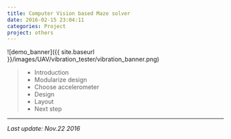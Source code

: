 ```yaml
---
title: Computer Vision based Maze solver
date: 2016-02-15 23:04:11
categories: Project
project: others
---
```


![demo_banner]({{ site.baseurl }}/images/UAV/vibration_tester/vibration_banner.png)

>* Introduction
>* Modularize design
>* Choose accelerometer
>* Design
>* Layout
>* Next step

---
*Last update: Nov.22 2016*  
